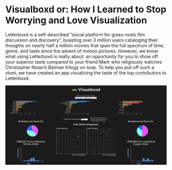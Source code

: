 # Visualboxd or: How I Learned to Stop Worrying and Love Visualization

Letterboxd is a self-described “social platform for grass-roots film discussion and discovery”, boasting over 3 million users cataloging their thoughts on nearly half a million movies that span the full spectrum of time, genre, and taste since the advent of motion pictures. However, we know what using Letterboxd is really about: an opportunity for you to show off your superior taste compared to your friend Mark who religiously watches Christopher Nolan’s Batman trilogy on loop. To help you pull off such a stunt, we have created an app visualizing the taste of the top contributors to Letterboxd.

![Image Alt Text](thumbnail.png)
